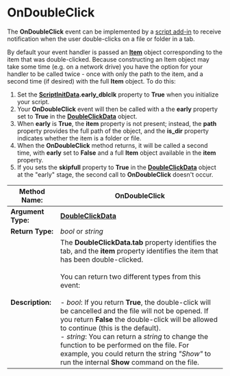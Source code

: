 # OnDoubleClick

The **OnDoubleClick** event can be implemented by a [script add-in](/Manual/scripting/script_add-ins/README.md) to receive notification when the user double-clicks on a file or folder in a tab.

By default your event handler is passed an **[Item](../scripting_objects/item.md)** object corresponding to the item that was double-clicked. Because constructing an Item object may take some time (e.g. on a network drive) you have the option for your handler to be called twice - once with only the path to the item, and a second time (if desired) with the full **Item** object. To do this:

1.  Set the **[ScriptInitData](../scripting_objects/scriptinitdata.md).early_dblclk** property to **True** when you initialize your script.
2.  Your **OnDoubleClick** event will then be called with a the **early** property set to **True** in the **[DoubleClickData](../scripting_objects/doubleclickdata.md)** object.
3.  When **early** is **True**, the **item** property is not present; instead, the **path** property provides the full path of the object, and the **is_dir** property indicates whether the item is a folder or file.
4.  When the **OnDoubleClick** method returns, it will be called a second time, with **early** set to **False** and a full **Item** object available in the **item** property.
5.  If you sets the **skipfull** property to **True** in the **[DoubleClickData](../scripting_objects/doubleclickdata.md)** object at the "early" stage, the second call to **OnDoubleClick** doesn't occur.

| **Method Name:** | OnDoubleClick |
| --- | --- |
| **Argument Type:** | **[DoubleClickData](../scripting_objects/doubleclickdata.md)** |
| **Return Type:** | *bool* or *string* |
| **Description:** | The **DoubleClickData.tab** property identifies the tab, and the **item** property identifies the item that has been double-clicked.<br /><br />You can return two different types from this event:<br /><br />- *bool*: If you return **True**, the double-click will be cancelled and the file will not be opened. If you return **False** the double-click will be allowed to continue (this is the default).<br />- *string*: You can return a *string* to change the function to be performed on the file. For example, you could return the string *"Show"* to run the internal **Show** command on the file. |

